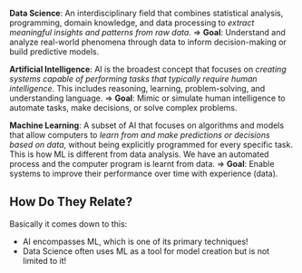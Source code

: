 **Data Science**: An interdisciplinary field that combines statistical analysis, programming, domain knowledge, and data processing to *extract meaningful insights and patterns from raw data*.
=> **Goal**: Understand and analyze real-world phenomena through data to inform decision-making or build predictive models.

**Artificial Intelligence**: AI is the broadest concept that focuses on *creating systems capable of performing tasks that typically require human intelligence*. This includes reasoning, learning, problem-solving, and understanding language.
=> **Goal**: Mimic or simulate human intelligence to automate tasks, make decisions, or solve complex problems.

**Machine Learning**: A subset of AI that focuses on algorithms and models that allow computers to *learn from and make predictions or decisions based on data*, without being explicitly programmed for every specific task. This is how ML is different from data analysis. We have an automated process and the computer program is learnt from data. 
=> **Goal**: Enable systems to improve their performance over time with experience (data).
## How Do They Relate?
Basically it comes down to this: 
- AI encompasses ML, which is one of its primary techniques!
- Data Science often uses ML as a tool for model creation but is not limited to it!